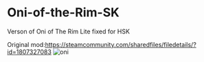 # Oni-of-the-Rim-SK
 
Verson of Oni of The Rim Lite fixed for HSK 

Original mod:https://steamcommunity.com/sharedfiles/filedetails/?id=1807327083
![oni](https://github.com/user-attachments/assets/8935dc16-d6da-48e1-9c1e-6662aba802ec)
